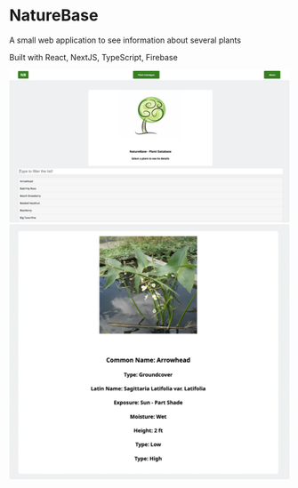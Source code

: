 # NatureBase

A small web application to see information about several plants

Built with React, NextJS, TypeScript, Firebase

![mainMenu](https://github.com/Alan-Rodz/NatureBase/blob/main/img/mainMenu.png)
![plantInfo](https://github.com/Alan-Rodz/NatureBase/blob/main/img/plantInfo.png)
